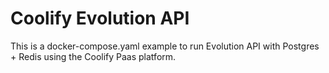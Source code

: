 # Coolify Evolution API

This is a docker-compose.yaml example to run Evolution API with Postgres + Redis using the Coolify Paas platform.
